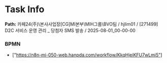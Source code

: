 # Task Info

**Path:** 카페24(주)\본사사업장\[CG]MI본부\MIH그룹\BVO팀 / hjlim01 / [271499] D2C 서비스 운영 관리 _ 당첨자 SMS 발송 / 2025-08-01_00-00-00

### BPMN
- ["https://n8n-mi-050-web.hanpda.com/workflow/KkqHjeiKFU7wLmi5"]

